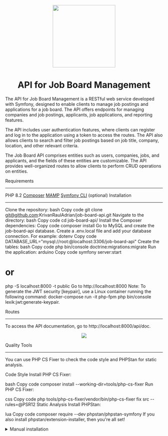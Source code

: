 <p align="center">
  <img align="center" height="200" src=" public/symfony.png">
</p>
<h1 align="center">API for Job Board Management</h1>
The API for Job Board Management is a RESTful web service developed with Symfony, designed to enable clients to manage job postings and applications for a job board. The API offers endpoints for managing companies and job postings, applicants, job applications, and reporting features.

The API includes user authentication features, where clients can register and log in to the application using a token to access the routes. The API also allows clients to search and filter job postings based on job title, company, location, and other relevant criteria.

The Job Board API comprises entities such as users, companies, jobs, and applicants, and the fields of these entities are customizable. The API provides well-organized routes to allow clients to perform CRUD operations on entities.

Requirements <hr/>
PHP 8.2
<a href="https://getcomposer.org/" rel="nofollow">Composer</a>
<a href="https://www.mamp.info/en/mamp/windows/" rel="nofollow">MAMP</a>
<a href="https://symfony.com/download" rel="nofollow">Symfony CLI</a> (optional)
Installation <hr/>
Clone the repository:
bash
Copy code
git clone git@github.com:KrivanRaulAdrian/job-board-api.git
Navigate to the directory:
bash
Copy code
cd job-board-api/
Install the Composer dependencies:
Copy code
composer install
Go to MySQL and create the job-board-api database.
Create a .env.local file and add your database connection. For example:
dotenv
Copy code
DATABASE_URL="mysql://root:@localhost:3306/job-board-api"
Create the tables:
bash
Copy code
php bin/console doctrine:migrations:migrate
Run the application:
arduino
Copy code
symfony server:start
# or
php -S localhost:8000 -t public
Go to http://localhost:8000
Note: To generate the JWT security [keypair], use a Linux container running the following command: docker-compose run -it php-fpm php bin/console lexik:jwt:generate-keypair.

Routes <hr/>
To access the API documentation, go to http://localhost:8000/api/doc.

<p align="center">
  <img align="center" src=" public/job-board-api.png">
</p>
Quality Tools <hr/>
You can use PHP CS Fixer to check the code style and PHPStan for static analysis.

Code Style
Install PHP CS Fixer:

bash
Copy code
composer install --working-dir=tools/php-cs-fixer
Run PHP CS Fixer:

css
Copy code
php tools/php-cs-fixer/vendor/bin/php-cs-fixer fix src --rules=@PSR12
Static Analysis
Install PHPStan:

lua
Copy code
composer require --dev phpstan/phpstan-symfony
If you also install phpstan/extension-installer, then you're all set!

<details>
  <summary>Manual installation</summary>
If you don't want to use phpstan/extension-installer, include extension.neon in your project's PHPStan config:

bash
Copy code
includes:
    - vendor/phpstan/phpstan-symfony/extension.neon
To perform framework-specific checks, include this file as well:

bash
Copy code
includes:
    - vendor/phpstan/phpstan-symfony/rules.ne